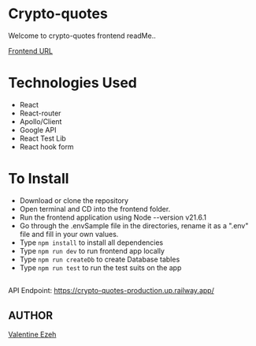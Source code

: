# Crypto-quotes
Welcome to crypto-quotes frontend readMe..

[Frontend URL](https://ancient-turn-production.up.railway.app/)

# Technologies Used
- React
- React-router
- Apollo/Client
- Google API
- React Test Lib
- React hook form


# To Install
- Download or clone the repository
- Open terminal and CD into the frontend folder.
- Run the frontend application using Node --version v21.6.1
- Go through the .envSample file  in the directories, rename it as a ".env" file and fill in your own values.
- Type `npm install` to install all dependencies
- Type `npm run dev` to run frontend app locally
- Type `npm run createDb` to create Database tables
- Type `npm run test` to run the test suits on the app

##
API Endpoint: https://crypto-quotes-production.up.railway.app/

## AUTHOR
[Valentine Ezeh](https://github.com/valentineezeh/crypto-quotes)
